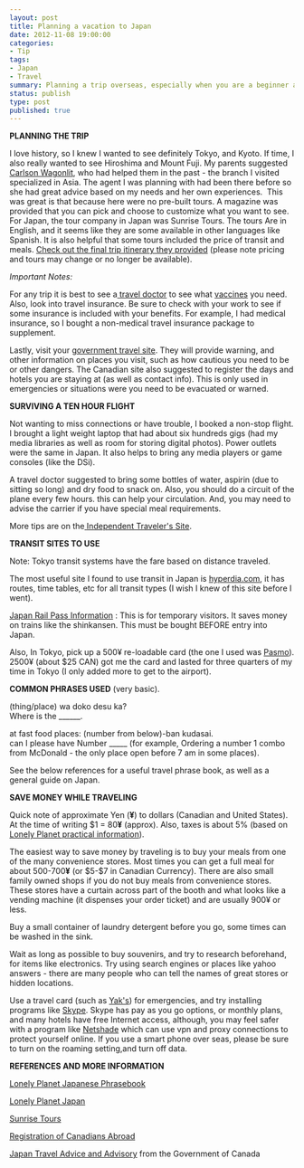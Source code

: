 ```yaml
---
layout: post
title: Planning a vacation to Japan
date: 2012-11-08 19:00:00
categories:
- Tip
tags:
- Japan
- Travel
summary: Planning a trip overseas, especially when you are a beginner at speaking a language can be tricky. Here is some information to get you started on planning a trip to Japan.
status: publish
type: post
published: true
---
```

<p><strong>PLANNING THE TRIP</strong></p>
<p>I love history, so I knew I wanted to see definitely Tokyo, and Kyoto. If time, I also really wanted to see Hiroshima and Mount Fuji. My parents suggested <a href="http://www.carlsonwagonlit.com/en/countries/ca/" target="_blank" rel="nofollow">Carlson Wagonlit</a>, who had helped them in the past - the branch I visited specialized in Asia. The agent I was planning with had been there before so she had great advice based on my needs and her own experiences.  This was great is that because here were no pre-built tours. A magazine was provided that you can pick and choose to customize what you want to see. For Japan, the tour company in Japan was Sunrise Tours. The tours Are in English, and it seems like they are some available in other languages like Spanish. It is also helpful that some tours included the price of transit and meals. <a href="https://jenntesolin.nyc3.digitaloceanspaces.com/blog/Jennifer_Japan_new.pdf" target="_blank" rel="nofollow">Check out the final trip itinerary they provided</a> (please note pricing and tours may change or no longer be available).<!--more--></p>
<p><em>Important Notes:</em></p>
<p>For any trip it is best to see a<a href="http://www.phac-aspc.gc.ca/tmp-pmv/travel/clinic-eng.php" target="_blank" rel="nofollow"> travel doctor</a> to see what <a href="http://www.phac-aspc.gc.ca/tmp-pmv/countries-pays/japan-japon-eng.php" target="_blank" rel="nofollow">vaccines</a> you need. Also, look into travel insurance. Be sure to check with your work to see if some insurance is included with your benefits. For example, I had medical insurance, so I bought a non-medical travel insurance package to supplement.</p>
<p>Lastly, visit your <a href="http://www.voyage.gc.ca/index-eng.asp" target="_blank" rel="nofollow">government travel site</a>. They will provide warning, and other information on places you visit, such as how cautious you need to be or other dangers. The Canadian site also suggested to register the days and hotels you are staying at (as well as contact info). This is only used in emergencies or situations were you need to be evacuated or warned.</p>
<p><strong>SURVIVING A TEN HOUR FLIGHT</strong></p>
<p>Not wanting to miss connections or have trouble, I booked a non-stop flight. I brought a light weight laptop that had about six hundreds gigs (had my media libraries as well as room for storing digital photos). Power outlets were the same in Japan. It also helps to bring any media players or game consoles (like the DSi).</p>
<p>A travel doctor suggested to bring some bottles of water, aspirin (due to sitting so long) and dry food to snack on. Also, you should do a circuit of the plane every few hours. this can help your circulation. And, you may need to advise the carrier if you have special meal requirements.</p>
<p>More tips are on the<a href="http://www.independenttraveler.com/travel-tips/travelers-ed/10-ways-to-survive-a-long-haul-flight" target="_blank" rel="nofollow"> Independent Traveler's Site</a>.</p>
<p><strong>TRANSIT SITES TO USE</strong></p>
<p>Note: Tokyo transit systems have the fare based on distance traveled.</p>
<p>The most useful site I found to use transit in Japan is <a title="hyperdia.com: Japan Transit" href="http://www.hyperdia.com" target="_blank" rel="nofollow">hyperdia.com</a>, it has routes, time tables, etc for all transit types (I wish I knew of this site before I went).</p>
<p><a title="More information on the Japan Rail pass" href="http://www.japanrailpass.net/eng/en001.html" target="_blank" rel="nofollow">Japan Rail Pass Information</a> : This is for temporary visitors. It saves money on trains like the shinkansen. This must be bought BEFORE entry into Japan.</p>
<p>Also, In Tokyo, pick up a 500¥ re-loadable card (the one I used was <a href="http://www.pasmo.co.jp/en/index.html" target="_blank" rel="nofollow">Pasmo</a>). 2500¥ (about $25 CAN) got me the card and lasted for three quarters of my time in Tokyo (I only added more to get to the airport).</p>
<p><strong>COMMON PHRASES USED</strong> (very basic).</p>
<p>(thing/place) wa doko desu ka?<br />
Where is the ______.</p>
<p>at fast food places: (number from below)-ban kudasai.<br />
can I please have Number _____ (for example, Ordering a number 1 combo from McDonald - the only place open before 7 am in some places).</p>
<p>See the below references for a useful travel phrase book, as well as a general guide on Japan.</p>
<p><strong>SAVE MONEY WHILE TRAVELING</strong></p>
<p>Quick note of approximate Yen (<strong>¥</strong>) to dollars (Canadian and United States). At the time of writing $1 = 80<strong>¥</strong> (approx). Also, taxes is about 5% (based on <a href="http://www.lonelyplanet.com/japan/practical-information/money-costs" target="_blank" rel="nofollow">Lonely Planet practical information</a>).</p>
<p>The easiest way to save money by traveling is to buy your meals from one of the many convenience stores. Most times you can get a full meal for about 500-700<strong>¥</strong> (or $5-$7 in Canadian Currency). There are also small family owned shops if you do not buy meals from convenience stores. These stores have a curtain across part of the booth and what looks like a vending machine (it dispenses your order ticket) and are usually 900¥ or less.</p>
<p>Buy a small container of laundry detergent before you go, some times can be washed in the sink.</p>
<p>Wait as long as possible to buy souvenirs, and try to research beforehand, for items like electronics. Try using search engines or places like yahoo answers - there are many people who can tell the names of great stores or hidden locations.</p>
<p>Use a travel card (such as <a href="http://www.yak.ca/yak-travel-card" target="_blank" rel="nofollow">Yak's</a>) for emergencies, and try installing programs like <a href="http://www.skype.com/intl/en-us/prices/" target="_blank" rel="nofollow">Skype</a>. Skype has pay as you go options, or monthly plans, and many hotels have free Internet access, although, you may feel safer with a program like <a href="http://www.raynersoftware.com/netshade/" target="_blank" rel="nofollow">Netshade</a> which can use vpn and proxy connections to protect yourself online. If you use a smart phone over seas, please be sure to turn on the roaming setting,and turn off data.</p>
<p><strong>REFERENCES AND MORE INFORMATION</strong></p>
<p><a title="View book on Amazon" href="http://www.amazon.ca/gp/product/1741042313/ref=as_li_tf_tl?ie=UTF8&amp;camp=15121&amp;creative=330641&amp;creativeASIN=1741042313&amp;linkCode=as2&amp;tag=jennisportf-20" target="_blank" rel="nofollow">Lonely Planet Japanese Phrasebook</a></p>
<p><a href="http://www.amazon.ca/gp/product/1741790425/ref=as_li_tf_tl?ie=UTF8&amp;camp=15121&amp;creative=330641&amp;creativeASIN=1741790425&amp;linkCode=as2&amp;tag=jennisportf-20" target="_blank" rel="nofollow">Lonely Planet Japan</a></p>
<p><a title="Plan tours and more" href="http://www.jtb-sunrisetours.jp/" target="_blank" rel="nofollow">Sunrise Tours</a></p>
<p><a href="http://www.voyage.gc.ca/register/" target="_blank" rel="nofollow">Registration of Canadians Abroad</a></p>
<p><a title="Travel information for Canadians" href="http://www.voyage.gc.ca/countries_pays/report_rapport-eng.asp?id=140000" target="_blank" rel="nofollow">Japan Travel Advice and Advisory</a> from the Government of Canada</p>

